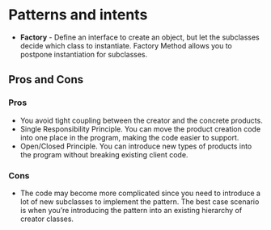 # Patterns and intents

- **Factory** - Define an interface to create an object, but let the subclasses decide which class to instantiate. Factory Method allows you to postpone instantiation for subclasses.

## Pros and Cons

### Pros

- You avoid tight coupling between the creator and the concrete products.
- Single Responsibility Principle. You can move the product creation code into one place in the program, making the code easier to support.
- Open/Closed Principle. You can introduce new types of products into the program without breaking existing client code.

### Cons

- The code may become more complicated since you need to introduce a lot of new subclasses to implement the pattern. The best case scenario is when you’re introducing the pattern into an existing hierarchy of creator classes.
